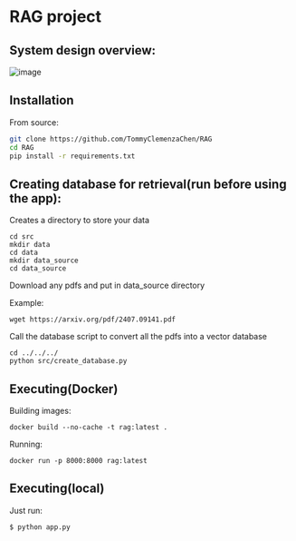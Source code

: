 # RAG project

## System design overview:
![image](https://github.com/user-attachments/assets/f4fc4426-e549-4da7-a788-d9ecddfa241f)


## Installation

From source:

```bash
git clone https://github.com/TommyClemenzaChen/RAG
cd RAG
pip install -r requirements.txt
```

## Creating database for retrieval(run before using the app):

Creates a directory to store your data
```
cd src
mkdir data
cd data
mkdir data_source
cd data_source
```

Download any pdfs and put in data_source directory

Example:
```
wget https://arxiv.org/pdf/2407.09141.pdf
```

Call the database script to convert all the pdfs into a vector database

```
cd ../../../
python src/create_database.py
```
## Executing(Docker)

Building images:
```
docker build --no-cache -t rag:latest .
```

Running: 
```
docker run -p 8000:8000 rag:latest   
```

## Executing(local)



Just run:

```bash
$ python app.py
```

